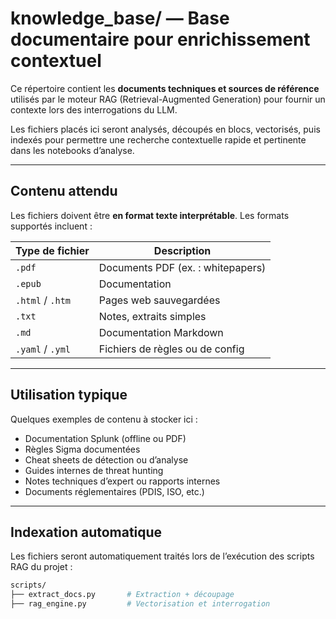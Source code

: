 # knowledge\_base/ — Base documentaire pour enrichissement contextuel

Ce répertoire contient les **documents techniques et sources de référence** utilisés par le moteur RAG (Retrieval-Augmented Generation) pour fournir un contexte lors des interrogations du LLM.

Les fichiers placés ici seront analysés, découpés en blocs, vectorisés, puis indexés pour permettre une recherche contextuelle rapide et pertinente dans les notebooks d’analyse.

---

## Contenu attendu

Les fichiers doivent être **en format texte interprétable**. Les formats supportés incluent :

| Type de fichier  | Description                       |
| ---------------- | --------------------------------- |
| `.pdf`           | Documents PDF (ex. : whitepapers) |
| `.epub`          | Documentation                     |
| `.html` / `.htm` | Pages web sauvegardées            |
| `.txt`           | Notes, extraits simples           |
| `.md`            | Documentation Markdown            |
| `.yaml` / `.yml` | Fichiers de règles ou de config   |

---

## Utilisation typique

Quelques exemples de contenu à stocker ici :

* Documentation Splunk (offline ou PDF)
* Règles Sigma documentées
* Cheat sheets de détection ou d’analyse
* Guides internes de threat hunting
* Notes techniques d’expert ou rapports internes
* Documents réglementaires (PDIS, ISO, etc.)

---

## Indexation automatique

Les fichiers seront automatiquement traités lors de l’exécution des scripts RAG du projet :

```bash
scripts/
├── extract_docs.py       # Extraction + découpage
├── rag_engine.py         # Vectorisation et interrogation
```